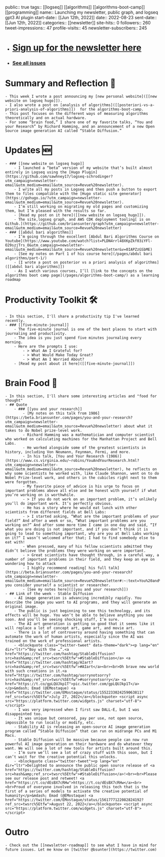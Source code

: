 public:: true
tags:: [[logseq]] [[algorithms]] [[algorithms-boot-camp]] [[programming]]
name:: Launching my newsletter, public graph, and logseq gpt3 AI plugin
start-date:: [[Jun 12th, 2022]]
date:: 2022-08-23
sent-date:: [[Jun 12th, 2022]]
categories:: [[newsletter]]
site-hits:: 0
followers:: 260
tweet-impressions:: 47
profile-visits:: 45
newsletter-subscribers:: 245

- # [Sign up for the newsletter here](https://www.getrevue.co/profile/bsunter/issues/weekly-newsletter-of-brian-sunter-issue-1-1220479)
- ### [See all issues](/categories/newsletter/)
# Summary and Reflection 🤔
	- This week I wrote a post announcing my [new personal website]([[new website on logseq hugo]]).
	- I also wrote a post on [analysis of algorithms]([[posteriori-vs-a-priori-analysis-of-algorithms]])  for the algorithms-boot-camp.
	- This post focuses on the different ways of measuring algorithms theoretically and on actual hardware.
	- For some “brain food,” I share one of my favorite talks, “You and your Research” by Richard Hamming, and an announcement of a new Open Source image generation AI called “Stable Diffusion.”
# Updates 🆕
	- ### [[new website on logseq hugo]]
		- I launched a “beta” version of my website that’s built almost entirely in Logseq using the [Hugo Plugin](https://github.com/sawhney17/logseq-schrodinger?utm_campaign=newsletter-email&utm_medium=email&utm_source=Revue%20newsletter).
		- I write all my posts in Logseq and then push a button to export them to files compatible with the [Hugo static site generator](https://gohugo.io/?utm_campaign=newsletter-email&utm_medium=email&utm_source=Revue%20newsletter).
		- I’m still working on migrating my old pages and customizing them, but I’m pleased with the results so far.
		- [Read my post on it here]([[new website on logseq hugo]]).
		- The site,logseq graph, and AWS CDK deployment tooling[ is on Github.](https://github.com/briansunter/graph?utm_campaign=newsletter-email&utm_medium=email&utm_source=Revue%20newsletter)
	- ### [[abdul bari algorithms]]
		- I’m going through the excellent [Abdul Bari Algorithms Course on Youtube](https://www.youtube.com/watch?list=PLDN4rrl48XKpZkf03iYFl-O29szjTrs_O&utm_campaign=newsletter-email&utm_medium=email&utm_source=Revue%20newsletter&v=0IAPZzGSbME)
		- [See my notes on Part 1 of his course here](/pages/abdul bari algorithms/part-1/)
		- [I wrote a post on posterior vs a priori analysis of algorithms]([[abdul bari algorithms]])
		- As I watch various courses, I’ll [link to the concepts on the algorithms boot camp page](/pages/algorithms-boot-camp/) as a learning roadmap
# Productivity Toolkit 🛠️
	- In this section, I'll share a productivity tip I've learned recently.
	- ### [[five-minute-journal]]
		- The five-minute journal is one of the best places to start with journaling and productivity.
		- The idea is you just spend five minutes journaling every morning.
		- Here are the prompts I use:
			- > What Am I Grateful for?
			- > What Would Make Today Great?
			- > What Am I Worried About?
		- [Read my post about it here]([[five-minute-journal]])
# Brain Food 🧠
	- In this section, I'll share some interesting articles and "food for thought"
	- ## Quote
		- ### [[you and your research]]
			- [My notes on this talk from 1986](https://beta.briansunter.com/pages/you-and-your-research?utm_campaign=newsletter-email&utm_medium=email&utm_source=Revue%20newsletter) about what it takes to do Nobel prize-level work.
			- Richard Hamming was a mathematician and computer scientist who worked on calculating machines for the Manhattan Project and Bell Labs.
			- He worked alongside some of the greatest scientists in history, including Von Neumann, Feynman, Fermi, and more.
			- In his talk, [You and Your Research (1986)](https://www.cs.virginia.edu/~robins/YouAndYourResearch.html?utm_campaign=newsletter-email&utm_medium=email&utm_source=Revue%20newsletter), he reflects on why some scientists he worked with, like Claude Shannon, went on to do Nobel Prize-level work, and others in the cubicles right next to them were forgotten.
			- My favorite piece of advice is his urge to focus on important problems above all else and be honest with yourself if what you’re working on is worthwhile.
			- > If you do not work on an important problem, it’s unlikely you’ll do important work. It’s perfectly obvious.
			- He has a story where he would eat lunch with other scientists from different fields at Bell Labs:
			- > I started asking, “What are the important problems of your field?“ And after a week or so, “What important problems are you working on?” And after some more time I came in one day and said, “If what you are doing is not important, and if you don’t think it is going to lead to something important, why are you at Bell Labs working on it?“ I wasn’t welcomed after that; I had to find somebody else to eat with!
			- When pressed, many of his fellow scientists admitted they didn’t believe the problems they were working on were important.
			- > Great scientists have thought through, in a careful way, a number of important problems in their field, and they keep an eye on wondering how to attack
			- I highly recommend reading[ his full talk](https://beta.briansunter.com/pages/you-and-your-research?utm_campaign=newsletter-email&utm_medium=email&utm_source=Revue%20newsletter#:~:text=You%20and%20Your%20Research%20(1986)) if you consider yourself a scientist or researcher.
			- [See my notes here]([[you and your research]])
	- ## Link of the week - Stable Diffusion
		- AI image generation is advancing incredibly rapidly. You describe the image you want to AI programs, and they will generate an original image.
		- The public is just beginning to see this technology, and its effects will be huge. You won’t be able to believe anything you see soon. And you’ll be seeing shocking stuff, I’m sure.
		- The AI art generation is getting so good that it seems like it will replace a lot of concept art, game art, and movie art.
		- There is a lot of controversy around having something that can automate the work of human artists, especially since the AI was trained on the work of professional artists.
		- <blockquote class="twitter-tweet" data-theme="dark"><p lang="en" dir="ltr">“Boy with the …”.<a href="https://twitter.com/hashtag/StableDiffusion?src=hash&amp;ref_src=twsrc%5Etfw">#StableDiffusion</a> <a href="https://twitter.com/hashtag/AIart?src=hash&amp;ref_src=twsrc%5Etfw">#AIart</a><br><br>Oh brave new world with such creations in it.<a href="https://twitter.com/hashtag/sorrynotsorry?src=hash&amp;ref_src=twsrc%5Etfw">#sorrynotsorry</a> <a href="https://t.co/gpLQUJkp1T">pic.twitter.com/gpLQUJkp1T</a></p>&mdash; Emad (@EMostaque) <a href="https://twitter.com/EMostaque/status/1552233024259063811?ref_src=twsrc%5Etfw">July 27, 2022</a></blockquote> <script async src="https://platform.twitter.com/widgets.js" charset="utf-8"></script>
		- I was very impressed when I first saw DALL-E, but I was disappointed too.
		- It was unique but censored, pay per use, not open source, impossible to run locally or modify, etc.
		- Stability AI is releasing an open-source AI image generation program called “Stable Diffusion” that can run on midrange PCs and M1 Macs.
		- Stable Diffusion will be massive because people can now run powerful AI image generation on their hardware and do whatever they want. We will see a lot of new tools for artists built around this.
		- I’m sure we’ll see a lot of crazy stuff with this soon, but I can’t wait for the creative potential this unlocks.
		- <blockquote class="twitter-tweet"><p lang="en" dir="ltr">Delighted to announce the public open source release of <a href="https://twitter.com/hashtag/StableDiffusion?src=hash&amp;ref_src=twsrc%5Etfw">#StableDiffusion</a>!<br><br>Please see our release post and retweet! <a href="https://t.co/dEsBX7cRHw">https://t.co/dEsBX7cRHw</a><br><br>Proud of everyone involved in releasing this tech that is the first of a series of models to activate the creative potential of humanity</p>&mdash; Emad (@EMostaque) <a href="https://twitter.com/EMostaque/status/1561777122082824192?ref_src=twsrc%5Etfw">August 22, 2022</a></blockquote> <script async src="https://platform.twitter.com/widgets.js" charset="utf-8"></script>
# Outro
	- Check out the [[newsletter-roadmap]] to see what I have in mind for future issues. Let me know on [twitter @bsunter](https://twitter.com)